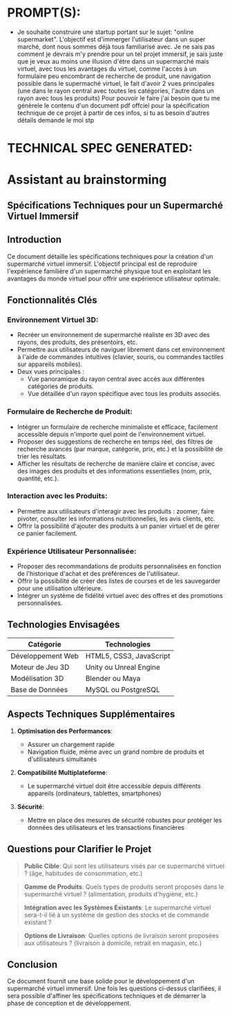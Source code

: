 # PROMPT(S): 
- Je souhaite construire une startup portant sur le sujet: "online supermarket".
L'objectif est d'immerger l'utilisateur dans un super marché, dont nous sommes déjà tous familiarisé avec.
Je ne sais pas comment je devrais m'y prendre pour un tel projet immersif, je sais juste que je veux au moins une illusion d'étre dans un supermarché  mais virtuel, avec tous les avantages du virtuel, comme l'accès à un formulaire peu encombrant de recherche de produit, une navigation possible dans le supermaché virtuel, le fait d'avoir 2 vues principales (une dans le rayon central avec toutes les catégories, l'autre dans un rayon avec tous les produits)
Pour pouvoir le faire j'ai besoin que tu me génèrele le contenu d'un document pdf offciel pour la spécification technique de ce projet à partir de ces infos, si tu as besoin d'autres détails demande le moi stp

# TECHNICAL SPEC GENERATED: 

# Assistant au brainstorming
## Spécifications Techniques pour un Supermarché Virtuel Immersif

## Introduction

Ce document détaille les spécifications techniques pour la création d'un supermarché virtuel immersif. L'objectif principal est de reproduire l'expérience familière d'un supermarché physique tout en exploitant les avantages du monde virtuel pour offrir une expérience utilisateur optimale.

## Fonctionnalités Clés

### Environnement Virtuel 3D:

* Recréer un environnement de supermarché réaliste en 3D avec des rayons, des produits, des présentoirs, etc.
* Permettre aux utilisateurs de naviguer librement dans cet environnement à l'aide de commandes intuitives (clavier, souris, ou commandes tactiles sur appareils mobiles).
* Deux vues principales :
  - Vue panoramique du rayon central avec accès aux différentes catégories de produits.
  - Vue détaillée d'un rayon spécifique avec tous les produits associés.

### Formulaire de Recherche de Produit:

* Intégrer un formulaire de recherche minimaliste et efficace, facilement accessible depuis n'importe quel point de l'environnement virtuel.
* Proposer des suggestions de recherche en temps réel, des filtres de recherche avancés (par marque, catégorie, prix, etc.) et la possibilité de trier les résultats.
* Afficher les résultats de recherche de manière claire et concise, avec des images des produits et des informations essentielles (nom, prix, quantité, etc.).

### Interaction avec les Produits:

* Permettre aux utilisateurs d'interagir avec les produits : zoomer, faire pivoter, consulter les informations nutritionnelles, les avis clients, etc.
* Offrir la possibilité d'ajouter des produits à un panier virtuel et de gérer ce panier facilement.

### Expérience Utilisateur Personnalisée:

* Proposer des recommandations de produits personnalisées en fonction de l'historique d'achat et des préférences de l'utilisateur.
* Offrir la possibilité de créer des listes de courses et de les sauvegarder pour une utilisation ultérieure.
* Intégrer un système de fidélité virtuel avec des offres et des promotions personnalisées.

## Technologies Envisagées

| Catégorie | Technologies |
|-----------|-------------|
| Développement Web | HTML5, CSS3, JavaScript |
| Moteur de Jeu 3D | Unity ou Unreal Engine |
| Modélisation 3D | Blender ou Maya |
| Base de Données | MySQL ou PostgreSQL |

## Aspects Techniques Supplémentaires

1. **Optimisation des Performances**: 
   - Assurer un chargement rapide 
   - Navigation fluide, même avec un grand nombre de produits et d'utilisateurs simultanés

2. **Compatibilité Multiplateforme**: 
   - Le supermarché virtuel doit être accessible depuis différents appareils (ordinateurs, tablettes, smartphones)

3. **Sécurité**: 
   - Mettre en place des mesures de sécurité robustes pour protéger les données des utilisateurs et les transactions financières

## Questions pour Clarifier le Projet

> **Public Cible**: 
> Qui sont les utilisateurs visés par ce supermarché virtuel ? (âge, habitudes de consommation, etc.)

> **Gamme de Produits**: 
> Quels types de produits seront proposés dans le supermarché virtuel ? (alimentation, produits d'hygiène, etc.)

> **Intégration avec les Systèmes Existants**: 
> Le supermarché virtuel sera-t-il lié à un système de gestion des stocks et de commande existant ?

> **Options de Livraison**: 
> Quelles options de livraison seront proposées aux utilisateurs ? (livraison à domicile, retrait en magasin, etc.)

## Conclusion

Ce document fournit une base solide pour le développement d'un supermarché virtuel immersif. Une fois les questions ci-dessus clarifiées, il sera possible d'affiner les spécifications techniques et de démarrer la phase de conception et de développement.



